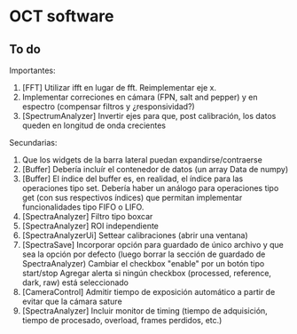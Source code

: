 OCT software
============

To do
-----

Importantes:
1.	[FFT] Utilizar ifft en lugar de fft. Reimplementar eje x.
1.	Implementar correciones en cámara (FPN, salt and pepper) y en espectro (compensar filtros y ¿responsividad?)
1.	[SpectrumAnalyzer] Invertir ejes para que, post calibración, los datos queden en longitud de onda crecientes

Secundarias:
1.	Que los widgets de la barra lateral puedan expandirse/contraerse
1.	[Buffer] Debería incluír el contenedor de datos (un array Data de numpy)
1.	[Buffer] El índice del buffer es, en realidad, el índice para las operaciones tipo set. Debería haber un análogo para operaciones tipo get (con sus respectivos índices) que permitan implementar funcionalidades tipo FIFO o LIFO.
1.	[SpectraAnalyzer] Filtro tipo boxcar
1.	[SpectraAnalyzer] ROI independiente
1.	[SpectraAnalyzerUi] Settear calibraciones (abrir una ventana)
1.	[SpectraSave] Incorporar opción para guardado de único archivo y que sea la opción por defecto (luego borrar la sección de guardado de SpectraAnalyzer)
				  Cambiar el checkbox "enable" por un botón tipo start/stop
				  Agregar alerta si ningún checkbox (processed, reference, dark, raw) está seleccionado
1.	[CameraControl] Admitir tiempo de exposición automático a partir de evitar que la cámara sature
1.	[SpectraAnalyzer] Incluir monitor de timing (tiempo de adquisición, tiempo de procesado, overload, frames perdidos, etc.)